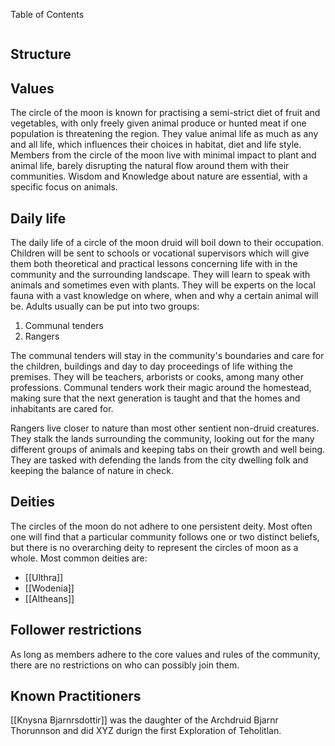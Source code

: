 

Table of Contents
```table-of-contents
```
## Structure



## Values

The circle of the moon is known for practising a semi-strict diet of fruit and vegetables, with only freely given animal produce or hunted meat if one population is threatening the region. 
They value animal life as much as any and all life, which influences their choices in habitat, diet and life style. 
Members from the circle of the moon live with minimal impact to plant and animal life, barely disrupting the natural flow around them with their communities. 
Wisdom and Knowledge about nature are essential, with a specific focus on animals. 


## Daily life

The daily life of a circle of the moon druid will boil down to their occupation. 
Children will be sent to schools or vocational supervisors which will give them both theoretical and practical lessons concerning life with in the community and the surrounding landscape. They will learn to speak with animals and sometimes even with plants. They will be experts on the local fauna with a vast knowledge on where, when and why a certain animal will be. 
Adults usually can be put into two groups: 
1. Communal tenders
2. Rangers

The communal tenders will stay in the community's boundaries and care for the children, buildings and day to day proceedings of life withing the premises. They will be teachers, arborists or cooks, among many other professions. Communal tenders work their magic around the homestead, making sure that the next generation is taught and that the homes and inhabitants are cared for. 

Rangers live closer to nature than most other  sentient non-druid creatures. They stalk the lands surrounding the community, looking out for the many different groups of animals and keeping tabs on their growth and well being. They are tasked with defending the lands from the city dwelling folk and keeping the balance of nature in check. 

## Deities

The circles of the moon do not adhere to one persistent deity. Most often one will find that a particular community follows one or two distinct beliefs, but there is no overarching deity to represent the circles of moon as a whole. 
Most common deities are:
- [[Ulthra]]
- [[Wodenia]]
- [[Altheans]]


## Follower restrictions

As long as members adhere to the core values and rules of the community, there are no restrictions on who can possibly join them.

## Known Practitioners

[[Knysna Bjarnrsdottir]] was the daughter of the Archdruid Bjarnr Thorunnson and did XYZ durign the first Exploration of Teholitlan. 





